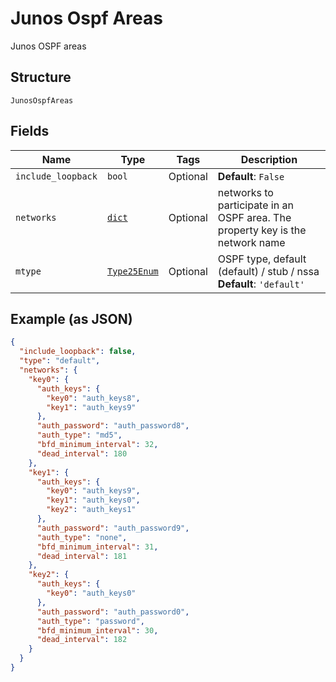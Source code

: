 
# Junos Ospf Areas

Junos OSPF areas

## Structure

`JunosOspfAreas`

## Fields

| Name | Type | Tags | Description |
|  --- | --- | --- | --- |
| `include_loopback` | `bool` | Optional | **Default**: `False` |
| `networks` | [`dict`](../../doc/models/networks-1.md) | Optional | networks to participate in an OSPF area. The property key is the network name |
| `mtype` | [`Type25Enum`](../../doc/models/type-25-enum.md) | Optional | OSPF type, default (default) / stub / nssa<br>**Default**: `'default'` |

## Example (as JSON)

```json
{
  "include_loopback": false,
  "type": "default",
  "networks": {
    "key0": {
      "auth_keys": {
        "key0": "auth_keys8",
        "key1": "auth_keys9"
      },
      "auth_password": "auth_password8",
      "auth_type": "md5",
      "bfd_minimum_interval": 32,
      "dead_interval": 180
    },
    "key1": {
      "auth_keys": {
        "key0": "auth_keys9",
        "key1": "auth_keys0",
        "key2": "auth_keys1"
      },
      "auth_password": "auth_password9",
      "auth_type": "none",
      "bfd_minimum_interval": 31,
      "dead_interval": 181
    },
    "key2": {
      "auth_keys": {
        "key0": "auth_keys0"
      },
      "auth_password": "auth_password0",
      "auth_type": "password",
      "bfd_minimum_interval": 30,
      "dead_interval": 182
    }
  }
}
```

